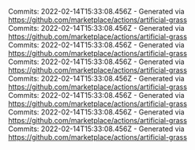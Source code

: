 Commits: 2022-02-14T15:33:08.456Z - Generated via https://github.com/marketplace/actions/artificial-grass
<br>
Commits: 2022-02-14T15:33:08.456Z - Generated via https://github.com/marketplace/actions/artificial-grass
<br>
Commits: 2022-02-14T15:33:08.456Z - Generated via https://github.com/marketplace/actions/artificial-grass
<br>
Commits: 2022-02-14T15:33:08.456Z - Generated via https://github.com/marketplace/actions/artificial-grass
<br>
Commits: 2022-02-14T15:33:08.456Z - Generated via https://github.com/marketplace/actions/artificial-grass
<br>
Commits: 2022-02-14T15:33:08.456Z - Generated via https://github.com/marketplace/actions/artificial-grass
<br>
Commits: 2022-02-14T15:33:08.456Z - Generated via https://github.com/marketplace/actions/artificial-grass
<br>
Commits: 2022-02-14T15:33:08.456Z - Generated via https://github.com/marketplace/actions/artificial-grass
<br>
